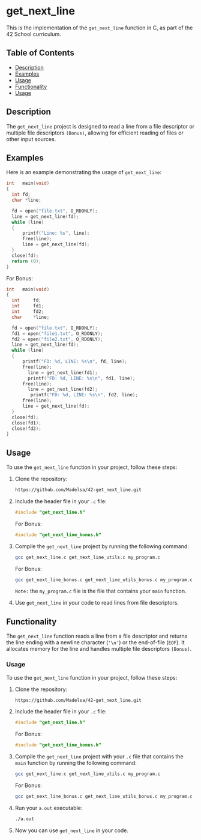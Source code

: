 # get_next_line

This is the implementation of the `get_next_line` function in C, as part of the 42 School curriculum.

## Table of Contents

- [Description](#description)
- [Examples](#examples)
- [Usage](#usage)
- [Functionality](#functionality)
- [Usage](#usage)

## Description

The `get_next_line` project is designed to read a line from a file descriptor or multiple file descriptors `(Bonus)`, allowing for efficient reading of files or other input sources.

## Examples

Here is an example demonstrating the usage of `get_next_line`:

  ```c
  int	main(void)
  {
  	int fd;
  	char *line;
  
  	fd = open("file.txt", O_RDONLY);
  	line = get_next_line(fd);
  	while (line)
  	{
  		printf("Line: %s", line);
  		free(line);
  		line = get_next_line(fd);
  	}
  	close(fd);
  	return (0);
  }
  ```
  For Bonus:
  ```c
  int	main(void)
  {
  	int		fd;
  	int		fd1;
  	int		fd2;
  	char	*line;
  
  	fd = open("file.txt", O_RDONLY);
  	fd1 = open("file1.txt", O_RDONLY);
  	fd2 = open("file2.txt", O_RDONLY);
  	line = get_next_line(fd);
  	while (line)
  	{
  		printf("FD: %d, LINE: %s\n", fd, line);
  		free(line);
          line = get_next_line(fd1);
          printf("FD: %d, LINE: %s\n", fd1, line);
  		free(line);
          line = get_next_line(fd2);
           printf("FD: %d, LINE: %s\n", fd2, line);
  		free(line);
  		line = get_next_line(fd);
  	}
  	close(fd);
  	close(fd1);
  	close(fd2);
  }
  ```  

## Usage

To use the `get_next_line` function in your project, follow these steps:

1. Clone the repository:

    ```bash
    https://github.com/Madelsa/42-get_next_line.git
    ```

2. Include the header file in your `.c` file:

    ```c
    #include "get_next_line.h"
    ```
    For Bonus:
    ```c
    #include "get_next_line_bonus.h"
    ```

4. Compile the `get_next_line` project by running the following command:

    ```bash
    gcc get_next_line.c get_next_line_utils.c my_program.c
    ```
    For Bonus:
    ```bash
    gcc get_next_line_bonus.c get_next_line_utils_bonus.c my_program.c
    ```
    `Note:`  the `my_program.c` file is the file that contains your `main` function.

5. Use `get_next_line` in your code to read lines from file descriptors.

## Functionality

The `get_next_line` function reads a line from a file descriptor and returns the line ending with a newline character (`'\n'`) or the end-of-file (`EOF`). It allocates memory for the line and handles multiple file descriptors `(Bonus)`.

### Usage

To use the `get_next_line` function in your project, follow these steps:

1. Clone the repository:

    ```bash
    https://github.com/Madelsa/42-get_next_line.git
    ```

2. Include the header file in your `.c` file:

    ```c
    #include "get_next_line.h"
    ```
    For Bonus:
    ```c
    #include "get_next_line_bonus.h"
    ```

3. Compile the `get_next_line` project with your `.c` file that contains the `main` function by running the following command:

    ```bash
    gcc get_next_line.c get_next_line_utils.c my_program.c
    ```
    For Bonus:
    ```bash
    gcc get_next_line_bonus.c get_next_line_utils_bonus.c my_program.c
    ```

4. Run your `a.out` executable:
   
   ```bash
   ./a.out
   ```
5. Now you can use `get_next_line` in your code.
